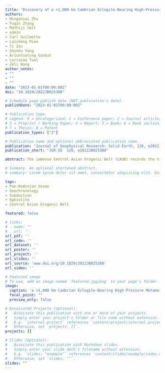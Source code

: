 ```yaml
---
title: 'Discovery of a >1,000 km Cambrian Eclogite-Bearing High-Pressure Metamorphic Belt in the Central Asian Orogenic Belt: Implications for the Final Closure of the Pan-Rodinian Ocean'
authors:
- Mingshuai Zhu
- Fuqin Zhang
- Mathijs Smit
- admin
- Carl Guilmette
- Laicheng Miao
- Yi Zou
- Shunhu Yang
- Ariuntsetseg Ganbat
- Lorraine Tual
- Zeli Wang
author_notes:
- ""
- ""
- ""
date: "2023-01-01T00:00:00Z"
doi: "10.1029/2022JB025388"

# Schedule page publish date (NOT publication's date).
publishDate: "2023-01-01T00:00:00Z"

# Publication type.
# Legend: 0 = Uncategorized; 1 = Conference paper; 2 = Journal article;
# 3 = Preprint / Working Paper; 4 = Report; 5 = Book; 6 = Book section;
# 7 = Thesis; 8 = Patent
publication_types: ["2"]

# Publication name and optional abbreviated publication name.
publication: "Journal of Geophysical Research: Solid Earth, 128, e2022JB025388. DOI:10.1029/2022JB025388"
publication_short: "JGR-SE  128, e2022JB025388"

abstract: The immense Central Asian Orogenic Belt (CAOB) records the transition from the Pan-Rodinian Mirovoi Ocean to the Paleo-Asian Ocean, but the final closure of the Mirovoi Ocean remains unexplored. Here we document two new eclogite occurrences, located between CAOB microcontinents and the Ediacaran– Cambrian island arc in Mongolia. Pseudosection modeling and geothermobarometry constrain peak conditions of ∼560°C and ∼2.2 GPa for the Urgamal eclogite and ∼715°C and ∼2.0 GPa for the Tsengel eclogite. Zircon U-Pb dating results suggest the Urgamal eclogite-facies metamorphism occurred at ∼522 Ma, and the granite gneiss enclosing the eclogite yielded ∼811 Ma crystallization age and ∼519 Ma metamorphic age. Detrital zircon age spectra of the paragneisses associated with the eclogite suggest a probable provenance from the adjacent Zavkhan microcontinent and the Neoproterozoic arc superimposed on the microcontinent. The Tsengel eclogite has a protolith age of ∼853 Ma and an eclogite-facies metamorphic age of ∼522 Ma, and the associated migmatite gneiss record a ∼520 Ma migmatization event. The rock associations and geochemical affinities indicate that their protoliths represent mafic rocks formed in a continental rift setting and the Early Neoproterozoic subduction–accretion complex, respectively. Their similar tectonic position and metamorphic age suggest that these rocks are part of a single >1,000 km long Cambrian high-pressure metamorphic belt. The rocks record closure of the Mirovoi Ocean within the CAOB and constrain this crucial event to ∼520 Ma along the western margin of the microcontinents in Mongolia.

# Summary. An optional shortened abstract.
# summary: Lorem ipsum dolor sit amet, consectetur adipiscing elit. Duis posuere tellus ac convallis placerat. Proin tincidunt magna sed ex sollicitudin condimentum.

tags:
- Pan-Rodinian Ocean
- Geochronology
- Subduction
- Ophiolite
- Central Asian Orogenic Belt

featured: false

# links:
# - name: ""
#   url: ''
url_pdf: ''
url_code: ''
url_dataset: ''
url_poster: ''
url_project: ''
url_slides: ''
url_source: 'www.doi.org/10.1029/2022JB025388'
url_video: ''

# Featured image
# To use, add an image named `featured.jpg/png` to your page's folder. 
image:
  caption: 'a >1,000 km Cambrian Eclogite-Bearing High-Pressure Metamorphic Belt in the Central Asian Orogenic Belt'
  focal_point: ""
  preview_only: false

# Associated Projects (optional).
#   Associate this publication with one or more of your projects.
#   Simply enter your project's folder or file name without extension.
#   E.g. `internal-project` references `content/project/internal-project/index.md`.
#   Otherwise, set `projects: []`.
projects: []

# Slides (optional).
#   Associate this publication with Markdown slides.
#   Simply enter your slide deck's filename without extension.
#   E.g. `slides: "example"` references `content/slides/example/index.md`.
#   Otherwise, set `slides: ""`.
slides: ""
---
```

